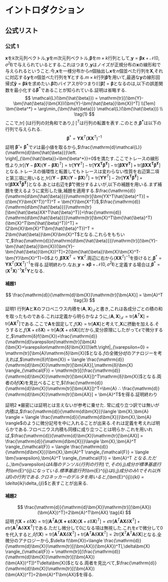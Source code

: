 # イントロダクション

## 公式リスト

### 公式 1
<!--$$ 
\bm{x},\bm{y}をn\text{次元列ベクトル},\bm{\beta}をn \times n行列として,
\\ \bm{y} = \bm{\beta}\bm{x}+\mathcal{N}(0,\sigma^2\bm{I})で与えられるとする.
\\ これはつまり,\bm{y}はノイズが正規分布の\bm{x}の線形和で与えられるということ.
\\
\mathbb{V}[\bm{\hat{\beta}}] = \sigma^2\left( \bm{X}^T \bm{X}\right)^{-1}. \tag{1} $$
-->
$\bm{x}$を$k$次元列ベクトル,$\bm{y}$を$m$次元列ベクトル,$\bm{\beta}$を$m\times k$行列として,$\bm{y} = \bm{\beta}\bm{x}+\mathcal{N}(0,\sigma^2\bm{I})$で与えられているとする.これはつまり,$\bm{y}$はノイズが正規分布の$\bm{x}$の線形和で与えられるということ.今,$\bm{x}$を一様分布から$n$個抽出し$\bm{x}$を$n$個並べた行列を$\bm{X}$,それに対応する$\bm{y}$を$n$個並べた行列を$\bm{Y}$とする.$m\times k$行列$\bm{\hat{\beta}}$を用いて,最適な$\bm{y}$の線形回帰式$\bm{\hat{y}}=\bm{\hat{\beta}}\bm{x}$を求めたい.$\bm{\hat{\beta}}$のバイアスが$0$つまり$\mathbb{E}[\bm{\hat{\beta}}]=\bm{\beta}$となるのは,以下の誤差関数を最小化する$\bm{\beta^*}$であることが知られている.証明は省略する.
$$ 
\mathcal{L}(\bm{\hat{\beta}}) = \mathrm{tr}[(\bm{Y}-\bm{\hat{\beta}}\bm{X})(\bm{Y}-\bm{\hat{\beta}}\bm{X})^T]
\\[1em]
\bm{\beta^*} = \arg\min_{\bm{\hat{\beta}}} \mathcal{L}(\bm{\hat{\beta}}) \\ \tag{1}
$$
ここで,$\mathrm{tr}[\cdot]$は行列の対角和であり,$[\cdot]^T$は行列の転置を表す.このとき,$\bm{\beta^*}$は以下の行列で与えられる.
$$
\bm{\beta}^* = \bm{Y}\bm{X}^T(\bm{X}\bm{X}^T)^{-1} \tag{2}
$$
証明
$\bm{\hat{\beta}}=\bm{\beta^*}$で$\mathcal{L}$は最小値を取るから,$\frac{\mathrm{d}\mathcal{L}}{\mathrm{d}\bm{\hat{\beta}}}\left. \right|_{\bm{\hat{\beta}}=\bm{\beta^*}}=0$を満たす.ここでトレースの線形性より,$\mathrm{tr}[(\bm{Y}-\bm{\hat{\beta}}\bm{X})(\bm{Y}-\bm{\hat{\beta}}\bm{X})^T]= \mathrm{tr}[\bm{Y}\bm{Y}^T]-\mathrm{tr}[\bm{YX^T\hat{\beta}^T}]-\mathrm{tr}[\bm{\hat{\beta}XY^T}]+\mathrm{tr}[\bm{\hat{\beta}XX^T\hat{\beta}^T}]$となる.トレースの循環性と転置してもトレースは変わらない性質を右辺第二項と第三項に用いると,$\mathrm{tr}[(\bm{Y}-\bm{\hat{\beta}}\bm{X})(\bm{Y}-\bm{\hat{\beta}}\bm{X})^T]= \mathrm{tr}[\bm{Y}\bm{Y}^T]-2\mathrm{tr}[\bm{YX^T\hat{\beta}^T}]+\mathrm{tr}[\bm{\hat{\beta}XX^T\hat{\beta}^T}]$となる.あとは右辺を$\bm{\hat{\beta}}$で微分するよいが,以下の補題を用いる.まず補題を使えるように変形した後,補題を適用する.$\frac{\mathrm{d}}{\mathrm{d\bm{\hat{\beta}}}}\mathrm{tr}[\bm{YX^T\hat{\beta}^T}] = ((\bm{Y}\bm{X^T})^T)^T = \bm{Y}\bm{X^T}$,$\frac{\mathrm{d}}{\mathrm{d\bm{\hat{\beta}}}}\mathrm{tr}[\bm{\hat{\beta}XX^T\hat{\beta}^T}]=\frac{\mathrm{d}}{\mathrm{d\bm{\hat{\beta}}}}\mathrm{tr}[\bm{X}^T\bm{\hat{\beta}^T}(\bm{X}^T\bm{\hat{\beta}^T})^T] = (2\bm{X}\bm{X}^T\bm{\hat{\beta}^T})^T = 2\bm{\hat{\beta}}\bm{X}\bm{X}^T$となる.これらをもちいて,$\frac{\mathrm{d}}{\mathrm{d\bm{\hat{\beta}}}}\mathrm{tr}[(\bm{Y}-\bm{\hat{\beta}}\bm{X})(\bm{Y}-\bm{\hat{\beta}}\bm{X})^T]=2(\bm{\hat{\beta}}\bm{X}\bm{X}^T-\bm{Y}\bm{X}^T)=0$より,$\bm{\hat{\beta}}\bm{X}\bm{X}^T=\bm{Y}\bm{X}^T$.両辺に右から$(\bm{X}\bm{X}^T)^{-1}$を掛けると,$\bm{\beta}^* = \bm{Y}\bm{X}^T(\bm{X}\bm{X}^T)^{-1}$を得る.証明終わり.なお,$\bm{y} = \bm{x}\bm{\beta}+\mathcal{N}(0,\sigma^2\bm{I})$と定義する場合は,$\bm{\beta}^* = (\bm{X}^T\bm{X})^{-1}\bm{X}^T\bm{Y}$となる.
#### 補題1
$$
\frac{\mathrm{d}}{\mathrm{d}\bm{X}}\mathrm{tr}[\bm{AX}] = \bm{A}^T \tag{3}
$$
証明1
行列$\bm{A}$と$\bm{X}$のフロベニウス内積を$\langle \bm{A},\bm{X} \rangle_{\mathcal{F}}$と書き,これは各成分ごとの積の和を取ったものである.これは定義から明らかなように,$\langle \bm{A},\bm{X} \rangle_{\mathcal{F}}=\mathrm{tr}[\bm{A}^T\bm{X}] = \mathrm{tr}[\bm{A}\bm{X}^T]$である.ここで$\bm{A}$を固定して,$f(\bm{X})=\mathrm{tr}[\bm{AX}]$と考えて,$\bm{X}$に摂動を加える.そうすると,$f(\bm{X}+\varepsilon\mathrm{δ}\bm{X})=\mathrm{tr}[\bm{A}(\bm{X}+\varepsilon\mathrm{δ}\bm{X})]$だから,変分原理にしたがって$\varepsilon$で微分すると,$\mathrm{δ}f(\bm{X})=\frac{\mathrm{d}}{\mathrm{d}\varepsilon}\mathrm{tr}[\bm{A}(\bm{X}+\varepsilon\mathrm{δ}\bm{X})]\left.\right|_{\varepsilon=0} = \mathrm{tr}[\bm{A}\mathrm{δ}\bm{X}]$となる.$f$の全微分$\mathrm{d}f$のアナロジーを考えれば,$\mathrm{δ}f(\bm{X}) = \langle \frac{\mathrm{d}}{\mathrm{d}\bm{X}}\mathrm{tr}[\bm{AX}],\mathrm{δ}\bm{X} \rangle_{\mathcal{F}} = \mathrm{tr}[(\frac{\mathrm{d}}{\mathrm{d}\bm{X}}\mathrm{tr}[\bm{AX}])^T\mathrm{δ}\bm{X}]$となる.両者の$\mathrm{δ}f(\bm{X})$を見比べることで,$(\frac{\mathrm{d}}{\mathrm{d}\bm{X}}\mathrm{tr}[\bm{AX}])^T=\bm{A}  ∴  \frac{\mathrm{d}}{\mathrm{d}\bm{X}}\mathrm{tr}[\bm{AX}] = \bm{A}^T$を得る.証明終わり

証明2 ※厳密には証明とは言えないが参考に乗せた.
常に成り立つ訳では無いが内積は,$\frac{\mathrm{d}}{\mathrm{d\bm{X}}}\langle \bm{X},\bm{A} \rangle = \langle \frac{\mathrm{d}}{\mathrm{d\bm{X}}}\bm{X},\bm{A} \rangle$のように微分記号を中に入れることが出来る.それは定義を考えれば明らかである.フロベニウス内積も同様に成り立つことは明らか.これを用いれば,$\frac{\mathrm{d}}{\mathrm{d}\bm{X}}\mathrm{tr}[\bm{AX}] = \frac{\mathrm{d}}{\mathrm{d\bm{X}}}\langle \bm{X},\bm{A}^T \rangle_{\mathcal{F}} = \langle \frac{\mathrm{d}}{\mathrm{d\bm{X}}}\bm{X},\bm{A}^T \rangle_{\mathcal{F}} = \langle \bm{\varepsilon},\bm{A}^T \rangle_{\mathcal{F}} = \bm{A}^T $となる.ただし,$\bm{\varepsilon}$は4階のテンソル(行列の行列)で,その$(i,j)$成分が標準基底行列$\bm{E}^{ij}$になっている.標準基底行列$\bm{E}^{ij}$は$(i,j)$成分のみ$1$でそれ以外は$0$の行列である.クロネッカーのデルタを用いると,$(\bm{E}^{ij})_{kl} = \delta_{ik}\delta_{jl}$と表すことが出来る.

#### 補題2
$$
\frac{\mathrm{d}}{\mathrm{d}\bm{X}}\mathrm{tr}[(\bm{AX})(\bm{AX})^T]=2\bm{A}^T\bm{AX} \tag{4}
$$
証明
$f(\bm{X}+\varepsilon\mathrm{δ}\bm{X})=\mathrm{tr}[(\bm{A}^T\bm{A}(\bm{X+\varepsilon\mathrm{δ}\bm{X}})(\bm{X}+\varepsilon\mathrm{δ}\bm{X})^T] = \varepsilon\mathrm{tr}[\bm{A}^T\bm{A}\bm{X}\delta\bm{X}^T]+\varepsilon\mathrm{tr}[\bm{A}^T\bm{A}\delta\bm{X}\bm{X}^T]$である.ただし微分して0になる項は無視した.これを$\varepsilon$で微分して0を代入すると,$\delta f(\bm{X})=\mathrm{tr}[\bm{A}^T\bm{A}\bm{X}\delta\bm{X}^T]+\mathrm{tr}[\bm{A}^T\bm{A}\delta\bm{X}\bm{X}^T] = 2\mathrm{tr}[\bm{X}^T\bm{A}^T\bm{A}\delta\bm{X}]$となる.全微分のアナロジーから,$\delta f(\bm{X})=\langle \frac{\mathrm{d}}{\mathrm{d}\bm{X}}\mathrm{tr}[(\bm{AX})(\bm{AX})^T],\delta\bm{X} \rangle_{\mathcal{F}} = \mathrm{tr}[(\frac{\mathrm{d}}{\mathrm{d}\bm{X}}\mathrm{tr}[(\bm{AX})(\bm{AX})^T])^T\delta\bm{X}]$となる.両者を見比べて,$\frac{\mathrm{d}}{\mathrm{d}\bm{X}}\mathrm{tr}[(\bm{AX})(\bm{AX})^T]=2\bm{A}^T\bm{AX}$を得る.


